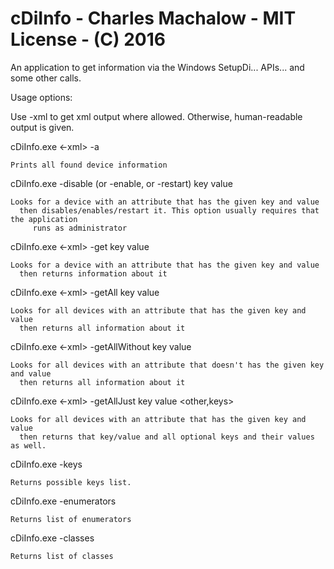 # cDiInfo - Charles Machalow - MIT License - (C) 2016
An application to get information via the Windows SetupDi... APIs... and some other calls. 

Usage options:

Use -xml to get xml output where allowed. Otherwise, human-readable output is given.

cDiInfo.exe <-xml> -a 

    Prints all found device information
    
cDiInfo.exe -disable (or -enable, or -restart) key value

    Looks for a device with an attribute that has the given key and value
      then disables/enables/restart it. This option usually requires that the application
         runs as administrator

cDiInfo.exe <-xml> -get key value

    Looks for a device with an attribute that has the given key and value
      then returns information about it  
    
cDiInfo.exe <-xml> -getAll key value

    Looks for all devices with an attribute that has the given key and value
      then returns all information about it  

cDiInfo.exe <-xml> -getAllWithout key value

    Looks for all devices with an attribute that doesn't has the given key and value
      then returns all information about it  

cDiInfo.exe <-xml> -getAllJust key value <other,keys>

    Looks for all devices with an attribute that has the given key and value
      then returns that key/value and all optional keys and their values as well. 
      
cDiInfo.exe -keys

    Returns possible keys list.

cDiInfo.exe -enumerators

    Returns list of enumerators
    
cDiInfo.exe -classes

    Returns list of classes
